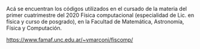 Acá se encuentran los códigos utilizados en el cursado de la materia del primer
cuatrimestre del 2020 Física computacional (especialidad de Lic. en física y 
curso de posgrado), en la Facultad de Matemática, Astronomía, Física y Computación.

https://www.famaf.unc.edu.ar/~vmarconi/fiscomp/
